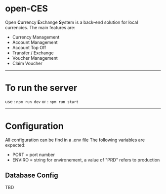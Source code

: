 # open-CES

Open **C**urrency **E**xchange **S**ystem is a back-end solution for local currencies. The main features are:
 - Currency Management
 - Account Management
 - Account Top Off
 - Transfer / Exchange
 - Voucher Management
 - Claim Voucher

---

# To run the server
use :
    ```npm run dev```
or :
    ```npm run start```

---

# Configuration
All configuration can be find in a .env file
The following variables are expected:
 - PORT = port number
 - ENVIRO = string for environement, a value of "PRD" refers to production

## Database Config
TBD